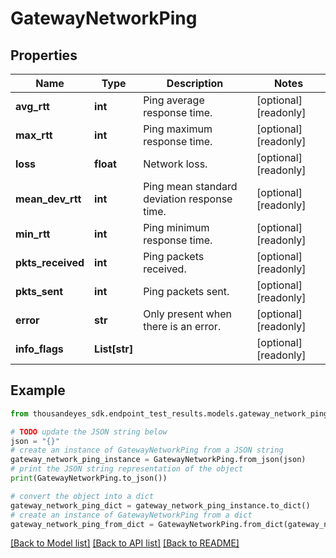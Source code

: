 # GatewayNetworkPing


## Properties

Name | Type | Description | Notes
------------ | ------------- | ------------- | -------------
**avg_rtt** | **int** | Ping average response time. | [optional] [readonly] 
**max_rtt** | **int** | Ping maximum response time. | [optional] [readonly] 
**loss** | **float** | Network loss. | [optional] [readonly] 
**mean_dev_rtt** | **int** | Ping mean standard deviation response time. | [optional] [readonly] 
**min_rtt** | **int** | Ping minimum response time. | [optional] [readonly] 
**pkts_received** | **int** | Ping packets received. | [optional] [readonly] 
**pkts_sent** | **int** | Ping packets sent. | [optional] [readonly] 
**error** | **str** | Only present when there is an error. | [optional] [readonly] 
**info_flags** | **List[str]** |  | [optional] [readonly] 

## Example

```python
from thousandeyes_sdk.endpoint_test_results.models.gateway_network_ping import GatewayNetworkPing

# TODO update the JSON string below
json = "{}"
# create an instance of GatewayNetworkPing from a JSON string
gateway_network_ping_instance = GatewayNetworkPing.from_json(json)
# print the JSON string representation of the object
print(GatewayNetworkPing.to_json())

# convert the object into a dict
gateway_network_ping_dict = gateway_network_ping_instance.to_dict()
# create an instance of GatewayNetworkPing from a dict
gateway_network_ping_from_dict = GatewayNetworkPing.from_dict(gateway_network_ping_dict)
```
[[Back to Model list]](../README.md#documentation-for-models) [[Back to API list]](../README.md#documentation-for-api-endpoints) [[Back to README]](../README.md)


